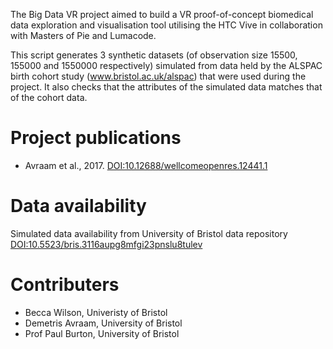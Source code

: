 The Big Data VR project aimed to build a VR proof-of-concept biomedical data exploration and visualisation tool utilising the HTC Vive in collaboration with Masters of Pie and Lumacode. 

This script generates 3 synthetic datasets (of observation size 15500, 155000 and 1550000 respectively) simulated from data held by the ALSPAC birth cohort study (www.bristol.ac.uk/alspac) that were used during the project.  It also checks that the attributes of the simulated data matches that of the cohort data.

# Project publications
* Avraam et al., 2017. [DOI:10.12688/wellcomeopenres.12441.1](https://doi.org/10.12688/wellcomeopenres.12441.1)

# Data availability
Simulated data availability from University of Bristol data repository [DOI:10.5523/bris.3116aupg8mfgi23pnslu8tulev](https://doi.org/10.5523/bris.3116aupg8mfgi23pnslu8tulev)

# Contributers
* Becca Wilson, Univeristy of Bristol
* Demetris Avraam, University of Bristol
* Prof Paul Burton, University of Bristol
